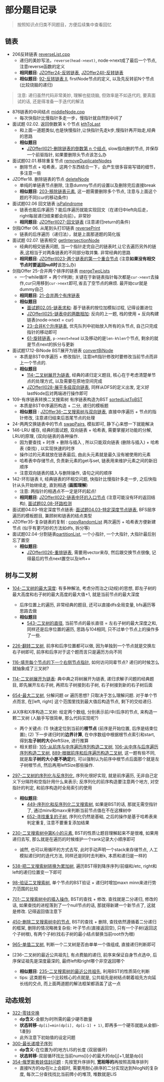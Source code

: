 # 部分题目记录
> 按照知识点归类不同题目，方便后续集中查看回忆

## 链表
- 206反转链表 [reverseList.cpp](./reverseList.cpp)
  - 递归的美妙写法，`reverse(head->next)`, node->next成了最后一个节点, 注意reverse函数的定义
  - **相同题目**: [JZOffer24-反转链表](./reverseList2.cpp), [JZOffer24II-反转链表](./reverseList3.cpp)
  - **相似题目**: [92-反转链表 II](./reverseBetween2.cpp), firstNode节点的定义, 以及先反转前N个节点(比较烧脑的递归)

> 注意: 递归虽然代码非常美妙, 理解也挺烧脑, 但效率是不如迭代的, 要真面试的话, 还是得准备一手迭代的解法


- 876链表的中间结点 [middleNode.cpp](./middleNode.cpp)
  - 每次快指针比慢指针多走一步，慢指针就自然到中间了
- 面试题 02.02. 返回倒数第 k 个节点 [kthToLast](./kthToLast.cpp)
  - 和上面一道题类似,也是快慢指针,让快指针先走k步,慢指针再开始走,经典的思路
  - **相似题目**
    - [JZOfferII021-删除链表的倒数第 n 个结点](./removeNthFromEnd2.cpp), slow指向删的节点, 并保存一个前驱指针, 如果要删除头节点该怎么办
- 面试题02.01.移除重复节点 [removeDuplicateNodes](./removeDuplicateNodes.cpp)
  - 删除节点 + 哈希表，这两个东西结合一下，会产生很多容易写错的细节，多注意一些
- JZOffer18. 删除链表的节点 [deleteNode](./deleteNode3.cpp)
  - 单纯的单链表节点删除, 注意dummy节点的设置以及删除完后直接break
  - **相似题目**: [203-移除链表元素](./removeElements2.cpp), 这一题需要删除多个节点, 注意与上面这个题的不同(cur的移动条件)
- 面试题02.06 回文链表 [isPalindrome](./isPalindromeList.cpp)
  - 链表也能后序遍历？能后序遍历就能实现回文（在递归中left向后走，right每层递归结束都会向前）。非常妙
  - **相同题目**: [JZOfferII027-回文链表](./isPalindromeList2.cpp) (注意递归return的条件)
- 剑指Offer 06. 从尾到头打印链表 [reversePrint](./reversePrint.cpp)
  - 链表的后序遍历（递归法），就是上面那道题的简化版
- 面试题 02.07. 链表相交 [getIntersectionNode](./getIntersectionNode3.cpp)
  - 经典的相交链表问题, 当一个指针走完自己的链表时,让它去遍历另外的链表,这相当于对两条链表的不同部分取并集. 非常经典的思路
  - **相同题目**: [JZOfferII023-两个链表的第一个重合节点](./getIntersectionNode4.cpp) (注意**如果没有相交节点时要返回null时**该怎么办)
- 剑指Offer 25-合并两个排序的链表 [mergeTwoLists](./mergeTwoLists.cpp)
  - 一个while循环 + 两个if判断; 关键在于新链表指针每次都是`cur->next`去操作,cur只用移到`cur->next`即可,省去了空节点的麻烦. 最开始cur就是dummy自己
  - **相同题目**: [21-合并两个有序链表](./mergeTwoLists2.cpp)
  - **相似题目** 
    - [面试题02.05-链表求和](./addTwoNumbers.cpp): 基于链表的按位加模拟过程, 记得设置进位
    - [JZOfferII025-链表中的两数相加](./addTwoNumbers2.cpp): 反向的上一题, 栈的使用 + 反向构建链表(node->next = cur)
    - [23-合并K个升序链表](./mergeKLists.cpp), 优先队列中初始放入所有的头节点, 自己只完成指针的移动即可
    - [61-旋转链表](./rotateRight2.cpp), `p->next=head` 以及移动的是`len-k%len`个节点, 剩余的就是节点next的拆分与更新
- 面试题17.12-BiNode BST展开为链表 [convertBiNode](./convertBiNode.cpp)
  - 本质是BST中序遍历 + 修改指针, 注意left指针修改时要修改当前节点而非上一个节点的.
  - **相似题目**
    - [114-二叉树展开为链表](./flatten2.cpp), 经典的递归定义题目, 核心在于考虑清楚单节点的处理方式, 以及需要在原地空间完成
    - [JZOfferII028-展平多级双向链表](./flattenMultiLevelNode.cpp), 同样从DFS的定义出发, 定义好lastNode后对两端进行操作即可
- 109-有序链表转换二叉搜索树 有序链表构造为BST [sortedListToBST](./sortedListToBST.cpp)
  - 本质是BST中序遍历构造 + 二分, 递归的模板题
  - **相似题目** : [JZOffer36-二叉搜索树与双向链表](./treeToDoublyList.cpp), 直接中序遍历 + 节点的指针修改, 注意递归结束后首尾节点的处理
- 24-两两交换链表中的节点 [swapPairs](./swapPairs2.cpp), 模拟即可, 静下心来想一下就能解决
- 146-LRU 缓存, 经典的面试题, 双向链表 + 哈希表, 需要掌握对功能的分解, LRU的原理, (双向)链表的各种操作.
  - 因为要查找 + 时序 + 删除与插入 , 所以只能双向链表 (删除与插入) + 哈希表 (查找) , 以实现快速的时序
  - 操作过的元素就放在链表最后, 由此头元素就是最久没有被使用的元素
  - 哈希表中存储节点, 负责新元素的get与set, 链表用来维护元素之间的新旧顺序
  - 注意双向链表的插入与删除操作, 语句之间的顺序
- 142-环形链表 II, 经典链表的环相交问题, 快指针比慢指针多走一步, 之后快指针从头开始继续走, 直到相遇 (**画图理解**)
  - 注意: 两指针的相遇点不一定是环的起点!
  - **相同题目**: [JZOfferII022-链表中环的入口节点](./detectCycle3.cpp) (注意可能没有环的返回结构), [面试题02.08-环路检测](./detectCycle4.cpp)
- 面试题04.03-特定深度节点链表: [面试题04.03-特定深度节点链表](./listOfDepth.cpp), BFS层序遍历的模板题目, 兼顾树和链表的结点类型
- JZOffer35-复杂链表的复制 : [copyRandomList](./copyRandomList2.cpp) 两次遍历 + 哈希表方便新建节点 (似乎有更巧妙的方法如dfs, 拆分等)
- 面试题02.04-分割链表[partitionList](./partitionList.cpp), 一个小指针, 一个大指针, 大指针最后别忘了置空
  - **相似题目**: 
    - [JZOfferII026-重排链表](./reorderList2.cpp), 需要用vector来存, 然后跟交换节点很像, 记得最后的节点next置空以及left++


## 树与二叉树

- [104-二叉树的最大深度](./treemaxDepth.cpp): 有多种解法, 考虑分而治之(动规)的思想, 即左子树的最大高度和右子树的最大高度的最大值+1, 就是当前节点的最大深度
  - 后序位置上的遍历, 非常经典的题目, 还可以直接dfs全局变量, bfs遍历等思路去做
  - **相似题目**
    - [543-二叉树的直径](./diameterOfBinaryTree.cpp), 当前节点的最长直径 = 左右子树的最大深度之和, 同样还是后序位置的遍历, 思路与104相同, 只不过单个节点上的操作多了一些.

- [226-翻转二叉树](./invertTree.cpp), 前序和后序位置都可以做, 因为单独到一个节点就是交换左右子树即可, 前序和后序对于这个题而言只是遍历方向不同
- [116-填充每个节点的下一个右侧节点指针](./connectPadNextTree.cpp), 如何访问同辈节点? 递归的时候怎么就抽象成了三叉树?
- [114-二叉树展开为链表](./flatten3.cpp): 典中典之将树展开为链表, 递归求解子问题的经典题目, 即先展开左右子树, 再把左子树接到右子树, 右子树接到新的右子树后面
- [654-最大二叉树](./constructMaximumBinaryTree2.cpp), 分解问题 or 遍历思想? 只取决于怎么理解问题. 对于单个节点而言, 在[left, right] 这个范围里找到最大值后构造节点, 剩下的交给递归.
- 从X序和X序构造二叉树: 给定两个数组, 分别表示前/中/后序的节点, 来构造一颗二叉树 (人脑手写很简单, 那么代码实现呢?)
  - 两个关键点: (1) 快速定位到当前的**根节点** (前序是开始位置, 后序是结束位置); (2) 下一步递归时的**边界计算**, 在中序数组中根据根节点索引和start, 得到**左子树的大小**leftSize, 进行推算
  - 相关题目: [105-从前序与中序遍历序列构造二叉树](./buildTreePreandMid.cpp), [106-从中序与后序遍历序列构造二叉树](./buildTreePostandMid.cpp), [889-根据前序和后序遍历构造二叉树](./constructFromPrePost.cpp), 这一题有些不同, 就是**左子树的大小是不确定**的, 可以强制认为前序中根节点后面那个就是左子树根节点, 然后再用leftSize那些操作.
- [297-二叉树的序列化与反序列化](./Codec2.cpp), 序列化很好实现, 就是前序遍历, 无非自己定义下分隔符和空指针用什么来表示; 反序列化的前序构造要注意两个地方, 对空指针的判定, 和前序构造时全局索引的使用
  - **相似题目**: 
    - [449-序列化和反序列化二叉搜索树](./CodecForBST.cpp), 如果是BST的话, 那就无需空指针了, 通过minv和maxv来判断当前节点值在不在这棵树中
    - [652-寻找重复的子树](./findDuplicateSubtrees.cpp), 序列化仍然是基础, 之后的操作是基于哈希表来判定重复, 注意不要重复添加结果
- [230-二叉搜索树中第K小的元素](./kthSmallest2.cpp), BST的性质让题目理解起来不是很难, 如果用递归去写, 那么就是在遍历的时候维护一个rank记录大小顺序即可
  - 诚然, 也可以用循环的方式去写, 此时手动声明一个stack来存储节点, 人工模拟递归时的迭代方法, 同样还是同时去判断k, 本质和递归是一样的
- [538-把二叉搜索树转换为累加树](./convertSumBST.cpp), 遍历BST得到降序序列/前缀和/etc, right和left的递归位置变一下即可
- [98-验证二叉搜索树](./isValidBST.cpp), 单个节点的BST验证 + 递归时增加maxn minn来进行势力范围的比较
- [701-二叉搜索树中的插入操作](./insertIntoBST.cpp), BST的查找 + 修改. 查找就是二分递归, 修改的话, 如果查找的进程落到了一个null节点的话, 那就得新建一个新节点了, 这就是修改. 记得返回值注意下
- [450-删除二叉搜索树中的节点](./deleteBSTNode.cpp), BST的查找 + 删除, 查找依然遵循着二分递归的框架, 删除的情况略微复杂些: 叶子节点(直接返回空), 只有一个子树(返回这个子树根), 有两个子树(找右子树的最小结点替换当前root作为根)
- [965-单值二叉树](./isUnivalTree.cpp), 判断一个二叉树是否由单单一个值组成, 直接递归判断即可
- [236-二叉树的最近公共祖先], 有点费脑的递归, 前序来保证自身节点选中, 后序保证祖先是深度最深的, 最终left和right哪个非空返回哪个
  - **相似题目**: [235-二叉搜索树的最近公共祖先](./lowestCommonAncestorBST.cpp), 利用BST的性质简化判断
  - tips: 这类题有一个比较核心的点就是, 公共祖先是树结点朝着祖先方向延长线的交点, 而上面两道题的解法框架都涵盖了这一点


## 动态规划

- [322-零钱兑换](./coinChange.cpp)
  -  **dp含义**-金额为i时所需的最少硬币数量
  -  **状态转移**-`dp[i]=min(dp[i], dp[i-1] + 1)`, 即再多一个硬币就能从金额i-1凑到i
  -  此外注意下初始值的设定问题
- [300-最长递增子序列](./lengthOfLIS.cpp)
  -  **dp含义**-在位置为i的地方LIS的长度 (双层循环)
  -  **状态转移**-双层循环找比当前nums[i]小的最大的dp[j]+1,就是dp[i]
- [354-俄罗斯套娃信封问题](./maxEnvelopes2.cpp) : 先按宽升序排列, **宽相等的**再按照高降序排列
  -  直接N方的dp在lc上会超时, 需要用耐心排序的二分实现达到NlogN的复杂度, 每次二分查找找比当前牌小的堆顶, 堆数就是LIS